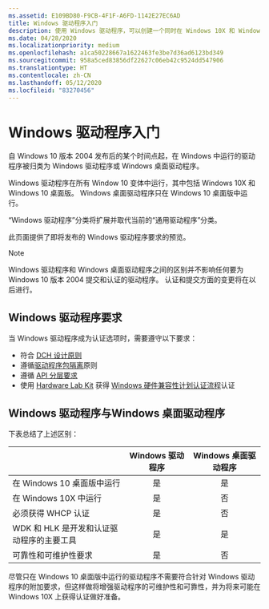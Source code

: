 ```yaml
---
ms.assetid: E109BD80-F9CB-4F1F-A6FD-1142E27EC6AD
title: Windows 驱动程序入门
description: 使用 Windows 驱动程序，可以创建一个同时在 Windows 10X 和 Windows 桌面版中运行的驱动程序。
ms.date: 04/28/2020
ms.localizationpriority: medium
ms.openlocfilehash: a1ca50228667a1622463fe3be7d36ad6123bd349
ms.sourcegitcommit: 958a5ced83856df22627c06eb42c9524dd547906
ms.translationtype: HT
ms.contentlocale: zh-CN
ms.lasthandoff: 05/12/2020
ms.locfileid: "83270456"
---
```

# <a name="getting-started-with-windows-drivers"></a>Windows 驱动程序入门

自 Windows 10 版本 2004 发布后的某个时间点起，在 Windows 中运行的驱动程序被归类为 Windows 驱动程序或 Windows 桌面驱动程序。 

Windows 驱动程序在所有 Window 10 变体中运行，其中包括 Windows 10X 和 Windows 10 桌面版。  Windows 桌面驱动程序只在 Windows 10 桌面版中运行。  

“Windows 驱动程序”分类将扩展并取代当前的“通用驱动程序”分类。 

此页面提供了即将发布的 Windows 驱动程序要求的预览。  

> [!NOTE]
> Windows 驱动程序和 Windows 桌面驱动程序之间的区别并不影响任何要为 Windows 10 版本 2004 提交和认证的驱动程序。  认证和提交方面的变更将在以后进行。


## <a name="windows-drivers-requirements"></a>Windows 驱动程序要求

当 Windows 驱动程序成为认证选项时，需要遵守以下要求：

- 符合 [DCH 设计原则](dch-principles-best-practices.md)
- 遵循[驱动程序包隔离](driver-isolation.md)原则
- 遵循 [API 分层要求](api-layering.md)
- 使用 [Hardware Lab Kit](https://docs.microsoft.com/windows-hardware/test/hlk/) 获得 [Windows 硬件兼容性计划认证流程](https://docs.microsoft.com/windows-hardware/design/compatibility/whcp-certification-process)认证

## <a name="windows-drivers-vs-windows-desktop-drivers"></a>Windows 驱动程序与Windows 桌面驱动程序

下表总结了上述区别：

|                                                                     |Windows 驱动程序|Windows 桌面驱动程序 |
| --------------------------------------------------------------------|:-------------:|:----------------------:|
| 在 Windows 10 桌面版中运行                                           | 是           | 是                    |
| 在 Windows 10X 中运行                                                  | 是           | 否                     |
| 必须获得 WHCP 认证                                         | 是           | 否                     |
| WDK 和 HLK 是开发和认证驱动程序的主要工具| 是           | 是                    |
| 可靠性和可维护性要求     | 是           | 否                     |


尽管只在 Windows 10 桌面版中运行的驱动程序不需要符合针对 Windows 驱动程序的附加要求，但这样做将增强驱动程序的可维护性和可靠性，并为将来可能在 Windows 10X 上获得认证做好准备。
